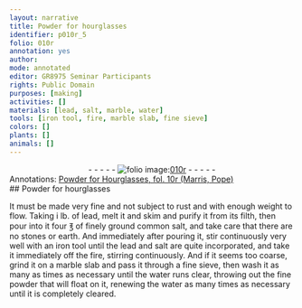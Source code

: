 ```yaml
---
layout: narrative
title: Powder for hourglasses
identifier: p010r_5
folio: 010r
annotation: yes
author:
mode: annotated
editor: GR8975 Seminar Participants
rights: Public Domain
purposes: [making]
activities: []
materials: [lead, salt, marble, water]
tools: [iron tool, fire, marble slab, fine sieve]
colors: []
plants: []
animals: []
---
```


 <div class="folio" align="center">- - - - - <a href="http://gallica.bnf.fr/ark:/12148/btv1b10500001g/f25.image" target="_blank"><img src="https://cu-mkp.github.io/GR8975-edition/assets/photo-icon.png" alt="folio image: " style="display:inline-block; margin-bottom:-3px;"/>010r</a> - - - - - </div> <div class="annotation" align="left">Annotations:
<a href="https://drive.google.com/drive/folders/0BwJi-u8sfkVDfm81MDNTQVNkanRWVXlndmtjMHAwRVFuRDAxWWNiLU5hN0EwdFVfSmg3bEU" target="_blank">Powder for Hourglasses, fol. 10r (Marris, Pope)</a>
 </div> 
## Powder for hourglasses

 
  It must be made very fine and not subject to rust and with enough weight to flow. Taking i <span class="unit">lb.</span> of <span class="material">lead</span>, melt it and skim and purify it from its filth, then pour into it four <span class="unit">℥</span> of <span class="material_format">finely ground common <span class="material">salt</span></span>, and take care that there are no stones or earth. And immediately after pouring it, stir continuously very well with an <span class="tool">iron tool</span> until the <span class="material">lead</span> and <span class="material">salt</span> are quite incorporated, and take it immediately off the <span class="tool">fire</span>, stirring continuously. And if it seems too coarse, grind it on a <span class="tool"><span class="material_format"><span class="material">marble</span> slab</span></span> and pass it through a <span class="tool">fine sieve</span>, then wash it as many as times as necessary until the <span class="material">water</span> runs clear, throwing out the fine powder that will float on it, renewing the <span class="material">water</span> as many times as necessary until it is completely cleared. 
 